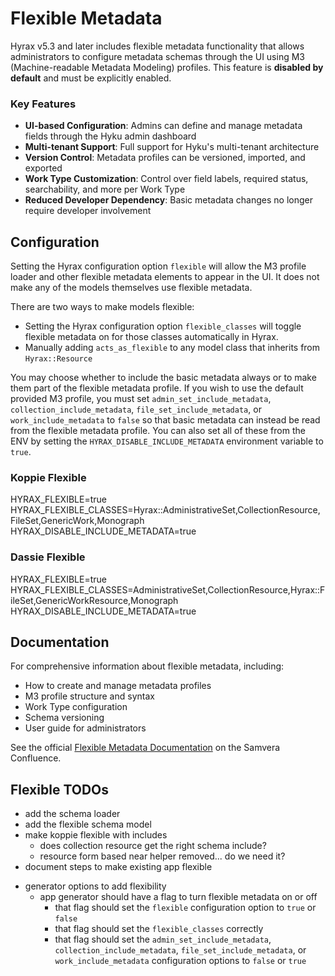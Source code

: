 # Flexible Metadata

Hyrax v5.3 and later includes flexible metadata functionality that allows administrators to configure metadata schemas through the UI using M3 (Machine-readable Metadata Modeling) profiles. This feature is **disabled by default** and must be explicitly enabled.

### Key Features

- **UI-based Configuration**: Admins can define and manage metadata fields through the Hyku admin dashboard
- **Multi-tenant Support**: Full support for Hyku's multi-tenant architecture
- **Version Control**: Metadata profiles can be versioned, imported, and exported
- **Work Type Customization**: Control over field labels, required status, searchability, and more per Work Type
- **Reduced Developer Dependency**: Basic metadata changes no longer require developer involvement

## Configuration

Setting the Hyrax configuration option `flexible` will allow the M3 profile loader and other flexible metadata elements to appear in the UI. It does not make any of the models themselves use flexible metadata.

There are two ways to make models flexible:

- Setting the Hyrax configuration option `flexible_classes` will toggle flexible metadata on for those classes automatically in Hyrax.
- Manually adding `acts_as_flexible` to any model class that inherits from `Hyrax::Resource`

You may choose whether to include the basic metadata always or to make them part of the flexible metadata profile. If you wish to use the default provided M3 profile, you must set `admin_set_include_metadata`, `collection_include_metadata`, `file_set_include_metadata`, or `work_include_metadata` to `false` so that basic metadata can instead be read from the flexible metadata profile. You can also set all of these from the ENV by setting the `HYRAX_DISABLE_INCLUDE_METADATA` environment variable to `true`.


### Koppie Flexible
HYRAX_FLEXIBLE=true
HYRAX_FLEXIBLE_CLASSES=Hyrax::AdministrativeSet,CollectionResource,FileSet,GenericWork,Monograph
HYRAX_DISABLE_INCLUDE_METADATA=true

### Dassie Flexible
HYRAX_FLEXIBLE=true
HYRAX_FLEXIBLE_CLASSES=AdministrativeSet,CollectionResource,Hyrax::FileSet,GenericWorkResource,Monograph
HYRAX_DISABLE_INCLUDE_METADATA=true

## Documentation

For comprehensive information about flexible metadata, including:

- How to create and manage metadata profiles
- M3 profile structure and syntax
- Work Type configuration
- Schema versioning
- User guide for administrators

See the official [Flexible Metadata Documentation](https://samvera.atlassian.net/wiki/spaces/hyraxdocs/pages/3382542341/Flexible+Metadata) on the Samvera Confluence.

## Flexible TODOs
* add the schema loader
* add the flexible schema model
* make koppie flexible with includes
  * does collection resource get the right schema include?
  * resource form based near helper removed... do we need it?
* document steps to make existing app flexible
- generator options to add flexibility
  - app generator should have a flag to turn flexible metadata on or off
    - that flag should set the `flexible` configuration option to `true` or `false`
    - that flag should set the `flexible_classes` correctly
    - that flag should set the `admin_set_include_metadata`, `collection_include_metadata`, `file_set_include_metadata`, or `work_include_metadata` configuration options to `false` or `true`
